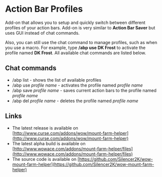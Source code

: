 Action Bar Profiles
===================

Add-on that allows you to setup and quickly switch between different profiles of your action bars. Add-on is very similar to **Action Bar Saver** but uses GUI instead of chat commands.

Also, you can still use the chat command to manage profiles, such as when you use a macro. For example, type **/abp use DK Frost** to activate the profile named **DK Frost**. All available chat commands are listed below.

Chat commands
-------------

* /abp list - shows the list of available profiles
* /abp use *profile name* - activates the profile named *profile name*
* /abp save *profile name* - saves current action bars to the profile named *profile name*
* /abp del *profile name* - deletes the profile named *profile name*

Links
-----

* The latest release is available on [http://www.curse.com/addons/wow/mount-farm-helper](http://www.curse.com/addons/wow/mount-farm-helper)
* The latest alpha build is available on [http://www.wowace.com/addons/mount-farm-helper/files](http://www.wowace.com/addons/mount-farm-helper/files)
* The source code is available on [https://github.com/Silencer2K/wow-mount-farm-helper](https://github.com/Silencer2K/wow-mount-farm-helper)
